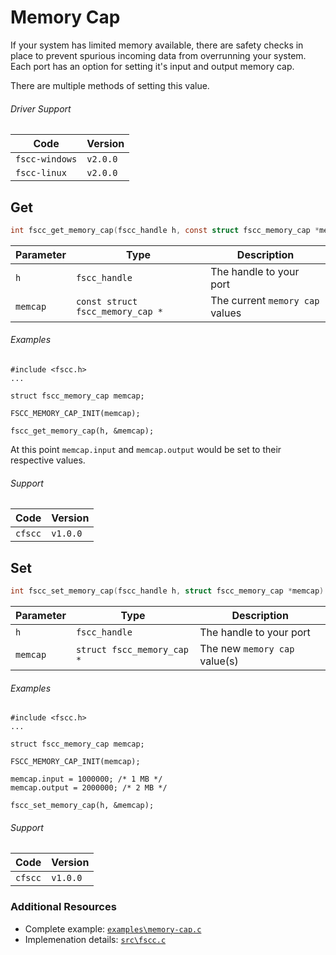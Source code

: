# Memory Cap
If your system has limited memory available, there are safety checks in place to prevent spurious incoming data from overrunning your system. Each port has an option for setting it's input and output memory cap.

There are multiple methods of setting this value.

###### Driver Support
| Code           | Version
| -------------- | --------
| `fscc-windows` | `v2.0.0` 
| `fscc-linux`   | `v2.0.0` 


## Get
```c
int fscc_get_memory_cap(fscc_handle h, const struct fscc_memory_cap *memcap)
```

| Parameter | Type                             | Description
| --------- | -------------------------------- | -----------------------
| `h`       | `fscc_handle`                    | The handle to your port
| `memcap`  | `const struct fscc_memory_cap *` | The current `memory cap` values


###### Examples
```
#include <fscc.h>
...

struct fscc_memory_cap memcap;

FSCC_MEMORY_CAP_INIT(memcap);

fscc_get_memory_cap(h, &memcap);
```

At this point `memcap.input` and `memcap.output` would be set to their respective
values.

###### Support
| Code           | Version
| -------------- | --------
| `cfscc`        | `v1.0.0`


## Set
```c
int fscc_set_memory_cap(fscc_handle h, struct fscc_memory_cap *memcap)
```

| Parameter | Type                       | Description
| --------- | -------------------------- | -----------------------
| `h`       | `fscc_handle`              | The handle to your port
| `memcap`  | `struct fscc_memory_cap *` | The new `memory cap` value(s)


###### Examples
```
#include <fscc.h>
...

struct fscc_memory_cap memcap;

FSCC_MEMORY_CAP_INIT(memcap);

memcap.input = 1000000; /* 1 MB */
memcap.output = 2000000; /* 2 MB */

fscc_set_memory_cap(h, &memcap);
```

###### Support
| Code           | Version
| -------------- | --------
| `cfscc`        | `v1.0.0`


### Additional Resources
- Complete example: [`examples\memory-cap.c`](https://github.com/commtech/cfscc/blob/master/examples/memory-cap/memory-cap.c)
- Implemenation details: [`src\fscc.c`](https://github.com/commtech/cfscc/blob/master/src/fscc.c)
